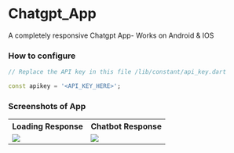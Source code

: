 # Chatgpt_App

A completely responsive Chatgpt App- Works on Android & IOS

### How to configure
```dart
// Replace the API key in this file /lib/constant/api_key.dart

const apikey = '<API_KEY_HERE>';
```

### Screenshots of App
<table>
<tr>
<th>
Loading Response
</th>
<th>
Chatbot Response
</th>
</tr>
<tr>
<td>
<img src="https://user-images.githubusercontent.com/67046451/226329526-4b9ff533-89eb-4924-8f48-f1492f8f4441.png">
</td>
<td>
<img src="https://user-images.githubusercontent.com/67046451/226330129-206cfbdc-7985-4408-80a8-03f7f158a52f.png">
</td>
</tr>
</table>
